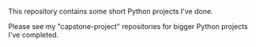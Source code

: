  
This repository contains some short Python projects I've done.

Please see my "capstone-project" repositories for bigger Python projects I've completed.
